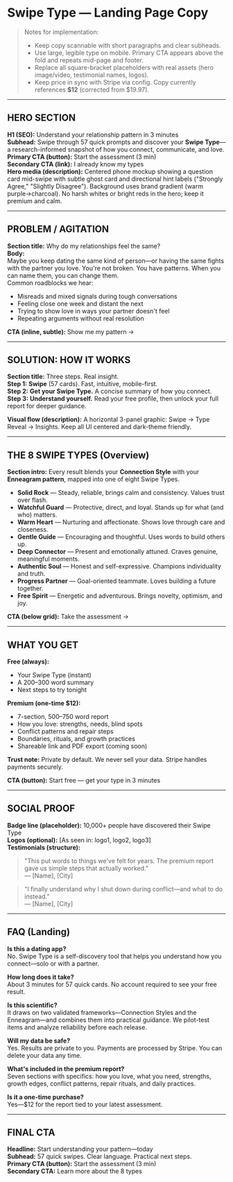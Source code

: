 # Swipe Type — Landing Page Copy

> Notes for implementation:
> - Keep copy scannable with short paragraphs and clear subheads.
> - Use large, legible type on mobile. Primary CTA appears above the fold and repeats mid-page and footer.
> - Replace all square-bracket placeholders with real assets (hero image/video, testimonial names, logos).
> - Keep price in sync with Stripe via config. Copy currently references **$12** (corrected from $19.97).

---

## HERO SECTION

**H1 (SEO):** Understand your relationship pattern in 3 minutes  
**Subhead:** Swipe through 57 quick prompts and discover your **Swipe Type**—a research-informed snapshot of how you connect, communicate, and love.  
**Primary CTA (button):** Start the assessment (3 min)  
**Secondary CTA (link):** I already know my types  
**Hero media (description):** Centered phone mockup showing a question card mid-swipe with subtle ghost card and directional hint labels ("Strongly Agree," "Slightly Disagree"). Background uses brand gradient (warm purple→charcoal). No harsh whites or bright reds in the hero; keep it premium and calm.

---

## PROBLEM / AGITATION

**Section title:** Why do my relationships feel the same?  
**Body:**  
Maybe you keep dating the same kind of person—or having the same fights with the partner you love. You're not broken. You have patterns. When you can name them, you can change them.  
Common roadblocks we hear:
- Misreads and mixed signals during tough conversations  
- Feeling close one week and distant the next  
- Trying to show love in ways your partner doesn't feel  
- Repeating arguments without real resolution

**CTA (inline, subtle):** Show me my pattern →

---

## SOLUTION: HOW IT WORKS

**Section title:** Three steps. Real insight.  
**Step 1:** **Swipe** (57 cards). Fast, intuitive, mobile-first.  
**Step 2:** **Get your Swipe Type.** A concise summary of how you connect.  
**Step 3:** **Understand yourself.** Read your free profile, then unlock your full report for deeper guidance.

**Visual flow (description):** A horizontal 3-panel graphic: Swipe → Type Reveal → Insights. Keep all UI centered and dark-theme friendly.

---

## THE 8 SWIPE TYPES (Overview)

**Section intro:** Every result blends your **Connection Style** with your **Enneagram pattern**, mapped into one of eight Swipe Types.

- **Solid Rock** — Steady, reliable, brings calm and consistency. Values trust over flash.  
- **Watchful Guard** — Protective, direct, and loyal. Stands up for what (and who) matters.  
- **Warm Heart** — Nurturing and affectionate. Shows love through care and closeness.  
- **Gentle Guide** — Encouraging and thoughtful. Uses words to build others up.  
- **Deep Connector** — Present and emotionally attuned. Craves genuine, meaningful moments.  
- **Authentic Soul** — Honest and self-expressive. Champions individuality and truth.  
- **Progress Partner** — Goal-oriented teammate. Loves building a future together.  
- **Free Spirit** — Energetic and adventurous. Brings novelty, optimism, and joy.

**CTA (below grid):** Take the assessment →

---

## WHAT YOU GET

**Free (always):**
- Your Swipe Type (instant)
- A 200–300 word summary
- Next steps to try tonight

**Premium (one-time $12):**
- 7-section, 500–750 word report  
- How you love: strengths, needs, blind spots  
- Conflict patterns and repair steps  
- Boundaries, rituals, and growth practices  
- Shareable link and PDF export (coming soon)

**Trust note:** Private by default. We never sell your data. Stripe handles payments securely.

**CTA (button):** Start free — get your type in 3 minutes

---

## SOCIAL PROOF

**Badge line (placeholder):** 10,000+ people have discovered their Swipe Type  
**Logos (optional):** [As seen in: logo1, logo2, logo3]  
**Testimonials (structure):**
> "This put words to things we've felt for years. The premium report gave us simple steps that actually worked."  
— [Name], [City]

> "I finally understand why I shut down during conflict—and what to do instead."  
— [Name], [City]

---

## FAQ (Landing)

**Is this a dating app?**  
No. Swipe Type is a self-discovery tool that helps you understand how you connect—solo or with a partner.

**How long does it take?**  
About 3 minutes for 57 quick cards. No account required to see your free result.

**Is this scientific?**  
It draws on two validated frameworks—Connection Styles and the Enneagram—and combines them into practical guidance. We pilot-test items and analyze reliability before each release.

**Will my data be safe?**  
Yes. Results are private to you. Payments are processed by Stripe. You can delete your data any time.

**What's included in the premium report?**  
Seven sections with specifics: how you love, what you need, strengths, growth edges, conflict patterns, repair rituals, and daily practices.

**Is it a one-time purchase?**  
Yes—$12 for the report tied to your latest assessment.

---

## FINAL CTA

**Headline:** Start understanding your pattern—today  
**Subhead:** 57 quick swipes. Clear language. Practical next steps.  
**Primary CTA (button):** Start the assessment (3 min)  
**Secondary CTA:** Learn more about the 8 types
